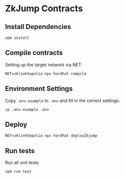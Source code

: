 # ZkJump Contracts
## Install Dependencies

`npm install`

## Compile contracts

Setting up the target network via NET:

`NET=zklinkSepolia npx hardhat compile`

## Environment Settings

Copy `.env.example` to `.env` and fill in the correct settings:

`cp .env.example .env`

## Deploy

`NET=zklinkSepolia npx hardhat deployZkjump`

## Run tests

Run all unit tests:

`npm run test`
